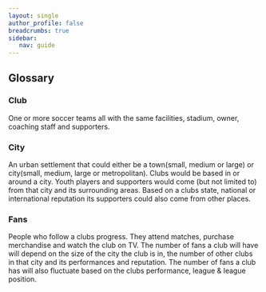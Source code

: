 ```yaml
---
layout: single
author_profile: false
breadcrumbs: true
sidebar:
   nav: guide
---
```

## [](#header-2)Glossary 

### [](#header-3)Club
One or more soccer teams all with the same facilities, stadium, owner, coaching staff and supporters.

### [](#header-3)City
An urban settlement that could either be a town(small, medium or large) or city(small, medium, large or metropolitan). Clubs would be based in or around a city.  Youth players and supporters would come (but not limited to) from that city and its surrounding areas. Based on a clubs state, national or international reputation its supporters could also come from other places.

### [](#header-3)Fans
People who follow a clubs progress. They attend matches, purchase merchandise and watch the club on TV. The number of fans a club will have will depend on the size of the city the club is in, the number of other clubs in that city and its performances and reputation. The number of fans a club has will also fluctuate based on the clubs performance, league & league position. 
